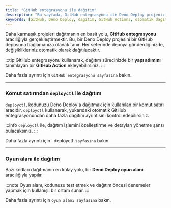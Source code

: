 ```yaml
---
title: "GitHub entegrasyonu ile dağıtım"
description: "Bu sayfada, GitHub entegrasyonu ile Deno Deploy projenizin nasıl dağıtılacağı hakkında bilgi bulunmaktadır. GitHub Actions kullanarak dağıtım sürecinizi otomatikleştirebilir ve daha fazla ayrıntıya erişebilirsiniz."
keywords: [GitHub, Deno Deploy, dağıtım, GitHub Actions, otomatik dağıtım]
---
```


Daha karmaşık projeleri dağıtmanın en basit yolu, **GitHub entegrasyonu** aracılığıyla gerçekleştirmektir. Bu, bir Deno Deploy projesini bir GitHub deposuna bağlamanıza olanak tanır. Her seferinde depoya gönderdiğinizde, değişiklikleriniz otomatik olarak dağıtılacaktır.

:::tip
GitHub entegrasyonu kullanarak, dağıtım sürecinizde bir **yapı adımını** tanımlayan bir **GitHub Action** ekleyebilirsiniz.
:::

Daha fazla ayrıntı için `GitHub entegrasyonu sayfasına` bakın.

---

### Komut satırından `deployctl` ile dağıtım

`deployctl`, kodunuzu Deno Deploy'a dağıtmak için kullanılan bir komut satırı aracıdır. `deployctl` kullanarak, yukarıdaki otomatik GitHub entegrasyonundan daha fazla dağıtım ayrıntısını kontrol edebilirsiniz.

:::info
`deployctl` ile, dağıtım işlemini özelleştirme ve detayları yönetme şansı bulacaksınız.
:::

Daha fazla ayrıntı için ` `deployctl` sayfasına` bakın.

---

### Oyun alanı ile dağıtım

Bazı kodları dağıtmanın en kolay yolu, bir **Deno Deploy oyun alanı** aracılığıyla yapılır.

:::note
Oyun alanı, kodunuzu test etmek ve dağıtım öncesi denemeler yapmak için kullanışlı bir ortam sunar.
:::

Daha fazla ayrıntı için `oyun alanı sayfasına` bakın.